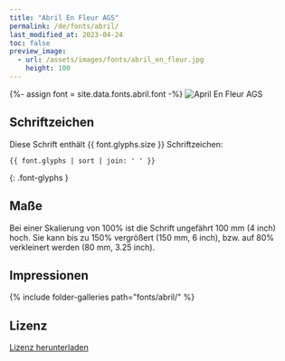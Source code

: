 ```yaml
---
title: "Abril En Fleur AGS"
permalink: /de/fonts/abril/
last_modified_at: 2023-04-24
toc: false
preview_image:
  - url: /assets/images/fonts/abril_en_fleur.jpg
    height: 100
---
```

{%- assign font = site.data.fonts.abril.font -%}
![April En Fleur AGS](/assets/images/fonts/abril_en_fleur.jpg)


## Schriftzeichen

Diese Schrift enthält  {{ font.glyphs.size }} Schriftzeichen:

```
{{ font.glyphs | sort | join: ' ' }}
```
{: .font-glyphs }


## Maße

Bei einer Skalierung von 100% ist die Schrift ungefährt 100 mm (4 inch) hoch.
Sie kann bis zu 150% vergrößert (150 mm, 6 inch), bzw. auf 80% verkleinert werden (80 mm, 3.25 inch).


## Impressionen

{% include folder-galleries path="fonts/abril/" %}


## Lizenz

[Lizenz herunterladen](https://github.com/inkstitch/inkstitch/tree/main/fonts/abril/LICENSE)
